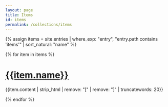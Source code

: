 ```yaml
---
layout: page
title: Items
id: items
permalink: /collections/items
---
```


{% assign items = site.entries | where_exp: "entry", "entry.path contains 'items'" | sort_natural: "name" %}

{% for item in items %}
  <h1><a class="internal-link" href="{{item.url}}">{{item.name}}</a></h1>
  <p>{{item.content | strip_html | remove: "[" | remove: "]" | truncatewords: 20}}</p>
{% endfor %}